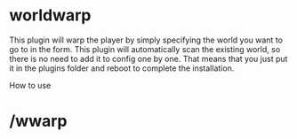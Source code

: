 # worldwarp

This plugin will warp the player by simply specifying the world you want to go to in the form. This plugin will automatically scan the existing world, so there is no need to add it to config one by one. That means that you just put it in the plugins folder and reboot to complete the installation.

How to use

# /wwarp

